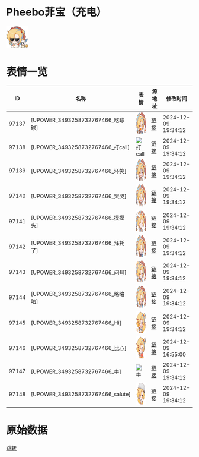 # Pheebo菲宝（充电）

<img src="./cover.png" height="60" alt="cover" />

# 表情一览

|ID|名称|表情|源地址|修改时间|
|----|----|----|----|----|
|97137|[UPOWER_3493258732767466_吃球球]|<img src="./pic/097137_%5BUPOWER_3493258732767466_吃球球%5D.png" height="60" alt="吃球球"/>|[链接](https://i0.hdslb.com/bfs/garb/918b536f62b5001fa9f96e9c9d389708e5049957.png)|2024-12-09 19:34:12|
|97138|[UPOWER_3493258732767466_打call]|<img src="./pic/097138_%5BUPOWER_3493258732767466_打call%5D.png" height="60" alt="打call"/>|[链接](https://i0.hdslb.com/bfs/garb/dac7e85ecb0c0d91c4e56538fb42ac11d8b3a522.png)|2024-12-09 19:34:12|
|97139|[UPOWER_3493258732767466_坏笑]|<img src="./pic/097139_%5BUPOWER_3493258732767466_坏笑%5D.png" height="60" alt="坏笑"/>|[链接](https://i0.hdslb.com/bfs/garb/5e3b60dd56038f08547f7a1650337d335abaaef9.png)|2024-12-09 19:34:12|
|97140|[UPOWER_3493258732767466_哭哭]|<img src="./pic/097140_%5BUPOWER_3493258732767466_哭哭%5D.png" height="60" alt="哭哭"/>|[链接](https://i0.hdslb.com/bfs/garb/46fb00b84e5b44e6e1627663db64f188f43ad6f0.png)|2024-12-09 19:34:12|
|97141|[UPOWER_3493258732767466_摸摸头]|<img src="./pic/097141_%5BUPOWER_3493258732767466_摸摸头%5D.png" height="60" alt="摸摸头"/>|[链接](https://i0.hdslb.com/bfs/garb/f571e9b56c61c1d4b531c65f7dc9a8eb004df47b.png)|2024-12-09 19:34:12|
|97142|[UPOWER_3493258732767466_拜托了]|<img src="./pic/097142_%5BUPOWER_3493258732767466_拜托了%5D.png" height="60" alt="拜托了"/>|[链接](https://i0.hdslb.com/bfs/garb/31f5c898f4f911ffe7b9c64de21f06662a1de74b.png)|2024-12-09 19:34:12|
|97143|[UPOWER_3493258732767466_问号]|<img src="./pic/097143_%5BUPOWER_3493258732767466_问号%5D.png" height="60" alt="问号"/>|[链接](https://i0.hdslb.com/bfs/garb/ceb12cc866c33e9ab0741eaaf91bea95265f8531.png)|2024-12-09 19:34:12|
|97144|[UPOWER_3493258732767466_略略略]|<img src="./pic/097144_%5BUPOWER_3493258732767466_略略略%5D.png" height="60" alt="略略略"/>|[链接](https://i0.hdslb.com/bfs/garb/dc0c8f82684a05b074a0c7c3650d43c3efc9ccc7.png)|2024-12-09 19:34:12|
|97145|[UPOWER_3493258732767466_Hi]|<img src="./pic/097145_%5BUPOWER_3493258732767466_Hi%5D.png" height="60" alt="Hi"/>|[链接](https://i0.hdslb.com/bfs/garb/8c767368dff9acb2256f838009d69e8c8f09e899.png)|2024-12-09 19:34:12|
|97146|[UPOWER_3493258732767466_比心]|<img src="./pic/097146_%5BUPOWER_3493258732767466_比心%5D.png" height="60" alt="比心"/>|[链接](https://i0.hdslb.com/bfs/garb/e3df317ade95e899293a3042232e54a4315bcdef.png)|2024-12-09 16:55:00|
|97147|[UPOWER_3493258732767466_牛]|<img src="./pic/097147_%5BUPOWER_3493258732767466_牛%5D.png" height="60" alt="牛"/>|[链接](https://i0.hdslb.com/bfs/garb/6f05c738e4140b8147e8fc83a52efc8e731d953c.png)|2024-12-09 19:34:12|
|97148|[UPOWER_3493258732767466_salute]|<img src="./pic/097148_%5BUPOWER_3493258732767466_salute%5D.png" height="60" alt="salute"/>|[链接](https://i0.hdslb.com/bfs/garb/541889ee81e50aaa06f1461a76754b551e8cc27f.png)|2024-12-09 19:34:12|

# 原始数据

[跳转](./raw.json)

